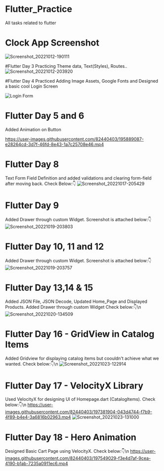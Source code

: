 # Flutter_Practice
 All tasks related to flutter
 
# Clock App Screenshot
![Screenshot_20221012-190111](https://user-images.githubusercontent.com/82440403/195364642-b8b0c116-f392-4036-9bac-06de8aa55ca2.png)

#Flutter Day 3
Practicing Theme data, Text(Styles), Routes..
![Screenshot_20221012-203920](https://user-images.githubusercontent.com/82440403/195393339-43ae3d5d-16b8-4e7b-8794-a778ed77d7e5.png)

#Flutter Day 4
Practiced Adding Image Assets, Google Fonts and Designed a basic cool Login Screen

![Login Form](https://user-images.githubusercontent.com/82440403/195641271-d24ca7fa-ffeb-424c-9405-c60852e9b6e9.jpg)

# Flutter Day 5 and 6
Added Animation on Button

https://user-images.githubusercontent.com/82440403/195889087-e28264cd-3d7f-46fd-8e43-1a7c25708e46.mp4

# Flutter Day 8
Text Form Field Definition and added validations and clearing form-field after moving back.
Check Below:👇
![Screenshot_20221017-205429](https://user-images.githubusercontent.com/82440403/196740636-44b42a3d-8f30-4b6b-96bf-fff2d26bda40.png)

# Flutter Day 9  
Added Drawer through custom Widget.
Screenshot is attached below:👇
![Screenshot_20221019-203803](https://user-images.githubusercontent.com/82440403/196740050-510adf87-397f-4b31-bb03-47a5b1d0e8ea.png)

# Flutter Day 10, 11 and 12
Added Drawer through custom Widget.
Screenshot is attached below:👇
![Screenshot_20221019-203757](https://user-images.githubusercontent.com/82440403/196740855-9b143170-3cce-4d66-9279-bf2ef845284a.png)

# Flutter Day 13,14 & 15
Added JSON File, JSON Decode, Updated Home_Page and Displayed Products. Added Drawer through custom Widget
Check below:👇\n
![Screenshot_20221020-134509](https://user-images.githubusercontent.com/82440403/196903149-a5d8ecc4-183e-40f5-8e29-b5080b138a55.png)

# Flutter Day 16 - GridView in Catalog Items
Added Gridview for displaying catalog items but coouldn't achieve what we wanted. Check below:👇\n
![Screenshot_20221023-122914](https://user-images.githubusercontent.com/82440403/197381859-d11abf0a-3bb7-4c1f-a08b-b30a2d203edb.png)

# Flutter Day 17 - VelocityX Library
Used VelocityX for designing UI of Homepage.dart (CatalogItems). Check below:👇\n
https://user-images.githubusercontent.com/82440403/197381904-043d4744-f7b9-4f89-b4e4-3a6816b02963.mp4
![Screenshot_20221023-131000](https://user-images.githubusercontent.com/82440403/197381914-51e61d7b-d250-4424-b19a-59d873ffacf3.png)

# Flutter Day 18 - Hero Animation
Designed Basic Cart Page using VelocityX. Check below:👇\n
https://user-images.githubusercontent.com/82440403/197549029-f3e4d7af-9cea-4190-b1ab-7235a0911ec6.mp4


 
